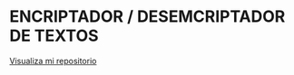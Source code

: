 <h1>ENCRIPTADOR / DESEMCRIPTADOR DE TEXTOS</h1>
<a href="https://angelgcrz.github.io/portafolio/index.html">Visualiza mi repositorio</a>
